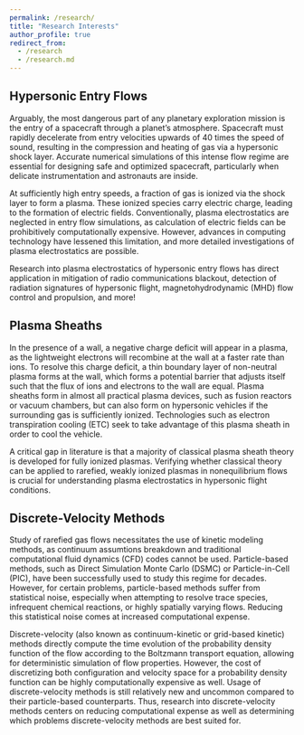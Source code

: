 ```yaml
---
permalink: /research/
title: "Research Interests"
author_profile: true
redirect_from: 
  - /research
  - /research.md
---
```


## Hypersonic Entry Flows
Arguably, the most dangerous part of any planetary exploration mission is the entry of a spacecraft through a planet’s atmosphere. Spacecraft must rapidly decelerate from entry velocities upwards of 40 times the speed of sound, resulting in the compression and heating of gas via a hypersonic shock layer. Accurate numerical simulations of this intense flow regime are essential for designing safe and optimized spacecraft, particularly when delicate instrumentation and astronauts are inside.

At sufficiently high entry speeds, a fraction of gas is ionized via the shock layer to form a plasma. These ionized species carry electric charge, leading to the formation of electric fields. Conventionally, plasma electrostatics are neglected in entry flow simulations, as calculation of electric fields can be prohibitively computationally expensive. However, advances in computing technology have lessened this limitation, and more detailed investigations of plasma electrostatics are possible.

Research into plasma electrostatics of hypersonic entry flows has direct application in mitigation of radio communications blackout, detection of radiation signatures of hypersonic flight, magnetohydrodynamic (MHD) flow control and propulsion, and more!

## Plasma Sheaths
In the presence of a wall, a negative charge deficit will appear in a plasma, as the lightweight electrons will recombine at the wall at a faster rate than ions. To resolve this charge deficit, a thin boundary layer of non-neutral plasma forms at the wall, which forms a potential barrier that adjusts itself such that the flux of ions and electrons to the wall are equal. Plasma sheaths form in almost all practical plasma devices, such as fusion reactors or vacuum chambers, but can also form on hypersonic vehicles if the surrounding gas is sufficiently ionized. Technologies such as electron transpiration cooling (ETC) seek to take advantage of this plasma sheath in order to cool the vehicle.

A critical gap in literature is that a majority of classical plasma sheath theory is developed for fully ionized plasmas. Verifying whether classical theory can be applied to rarefied, weakly ionized plasmas in nonequilibrium flows is crucial for understanding plasma electrostatics in hypersonic flight conditions.

## Discrete-Velocity Methods
Study of rarefied gas flows necessitates the use of kinetic modeling methods, as continuum assumtions breakdown and traditional computational fluid dynamics (CFD) codes cannot be used. Particle-based methods, such as Direct Simulation Monte Carlo (DSMC) or Particle-in-Cell (PIC), have been successfully used to study this regime for decades. However, for certain problems, particle-based methods suffer from statistical noise, especially when attempting to resolve trace species, infrequent chemical reactions, or highly spatially varying flows. Reducing this statistical noise comes at increased computational expense. 

Discrete-velocity (also known as continuum-kinetic or grid-based kinetic) methods directly compute the time evolution of the probability density function of the flow according to the Boltzmann transport equation, allowing for deterministic simulation of flow properties. However, the cost of discretizing both configuration and velocity space for a probability density function can be highly computationally expensive as well. Usage of discrete-velocity methods is still relatively new and uncommon compared to their particle-based counterparts. Thus, research into discrete-velocity methods centers on reducing computational expense as well as determining which problems discrete-velocity methods are best suited for.
